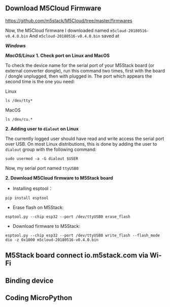 ## Download M5Cloud Firmware

https://github.com/m5stack/M5Cloud/tree/master/firmwares

Now, the M5Cloud firmware I downloaded named `m5cloud-20180516-v0.4.0.bin`
And `m5cloud-20180516-v0.4.0.bin` saved at 
[^_^]:
    TODO: put a picture here

***Windows***



***MacOS/Linux***
**1. Check port on Linux and MacOS**

  To check the device name for the serial port of your M5Stack board (or external converter dongle), run this command two times, first with the board / dongle unplugged, then with plugged in. The port which appears the second time is the one you need:

  Linux

  ```
  ls /dev/tty*
  ```
  
  MacOS

  ```
  ls /dev/cu.*
  ```


**2. Adding user to `dialout` on Linux**

The currently logged user should have read and write access the serial port over USB. On most Linux distributions, this is done by adding the user to `dialout` group with the following command:

  ```
  sudo usermod -a -G dialout $USER
  ```
Now, my serial port named `ttyUSB0`

[^_^]:
    TODO: put a picture here


**2. Download M5Cloud firmware to M5Stack board**

* Installing esptool：
```
pip install esptool
```

* Erase flash on M5Stack:

```
esptool.py --chip esp32 --port /dev/ttyUSB0 erase_flash
```

* Download firmware to M5Stack: 

```
esptool.py --chip esp32 --port /dev/ttyUSB0 write_flash --flash_mode dio -z 0x1000 m5cloud-20180516-v0.4.0.bin
```
[^_^]:
    TODO: put a picture here
    
## M5Stack board connect io.m5stack.com via Wi-Fi
### 

## Binding device
## Coding MicroPython


